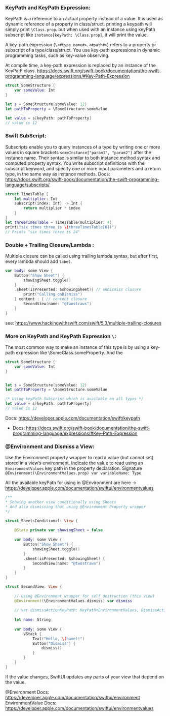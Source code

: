### KeyPath and KeyPath Expression:
KeyPath is a reference to an actual property instead of a value. It is used as dynamic reference of a property in class/struct. printing a keypath will simply print `\Class.prop`. but when used with an instance using keyPath subscript like `instance[keyPath: \Class.prop]`, it will print the value.

A key-path expression (`\<#type name#>.<#path#>`) refers to a property or subscript of a type/class/struct. You use key-path expressions in dynamic programming tasks, such as key-value observing.

At compile time, a key-path expression is replaced by an instance of the KeyPath class.
https://docs.swift.org/swift-book/documentation/the-swift-programming-language/expressions/#Key-Path-Expression
```swift
struct SomeStructure {
    var someValue: Int
}

let s = SomeStructure(someValue: 12)
let pathToProperty = \SomeStructure.someValue

let value = s[keyPath: pathToProperty]
// value is 12
```
### Swift SubScript:
Subscripts enable you to query instances of a type by writing one or more values in square brackets `someInstance["param1", "param2"]` after the instance name. Their syntax is similar to both instance method syntax and computed property syntax. You write subscript definitions with the subscript keyword, and specify one or more input parameters and a return type, in the same way as instance methods. 
Docs: https://docs.swift.org/swift-book/documentation/the-swift-programming-language/subscripts/
```swift
struct TimesTable {
    let multiplier: Int
    subscript(index: Int) -> Int {
        return multiplier * index
    }
}
let threeTimesTable = TimesTable(multiplier: 4)
print("six times three is \(threeTimesTable[6])")
// Prints "six times three is 24"
```
### Double + Trailing Closure/Lambda :
Multiple closure can be called using trailing lambda syntax, but after first, every lambda should add `label`.
```swift
var body: some View {
    Button("Show Sheet") {
        showingSheet.toggle()
    }
    .sheet(isPresented: $showingSheet){ // onDismiss closure
        print("Calling onDismiss")
    } content : { // content closure
        SecondView(name: "@twostraws")
    }
}
```

see: https://www.hackingwithswift.com/swift/5.3/multiple-trailing-closures


### More on KeyPath and KeyPath Expression `\`:
The most common way to make an instance of this type is by using a key-path expression like \SomeClass.someProperty. And the 

```swift
struct SomeStructure {
    var someValue: Int
}


let s = SomeStructure(someValue: 12)
let pathToProperty = \SomeStructure.someValue

/* Using keyPath Subscript which is available on all types */
let value = s[keyPath: pathToProperty]
// value is 12
```

Docs: https://developer.apple.com/documentation/swift/keypath
* Docs: https://docs.swift.org/swift-book/documentation/the-swift-programming-language/expressions/#Key-Path-Expression


### @Environment and Dismiss a View:
Use the Environment property wrapper to read a value (but cannot set) stored in a view’s environment. Indicate the value to read using an `EnvironmentValues` key path in the property declaration. Signature `@Environment(\EnvironmentValues.prop) var variableName: Type`

All the available keyPath for using in @Environment are here -> https://developer.apple.com/documentation/swiftui/environmentvalues

```swift
/**
* Showing another view conditionally using Sheets
* And also dismissing that using @Environment Property wrapper
*/

struct SheetsConditional: View {
    
    @State private var showingSheet = false
    
    var body: some View {
        Button("Show Sheet") {
            showingSheet.toggle()
        }
        .sheet(isPresented: $showingSheet) {
            SecondView(name: "@twostraws")
        }
    }
}

struct SecondView: View {
    
    // using @Environment wrapper for self destruction (this view)
    @Environment(\EnvironmentValues.dismiss) var dismiss
    
    // var dismissActionKeyPath: KeyPath<EnvironmentValues, DismissAction> = \EnvironmentValues.dismiss
    
    let name: String
    
    var body: some View {
        VStack {
            Text("Hello, \(name)!")
            Button("Dismiss") {
                dismiss()
            }
        }
    }
}
```
If the value changes, SwiftUI updates any parts of your view that depend on the value. 

@Environment Docs: https://developer.apple.com/documentation/swiftui/environment
EnvironmentValue Docs: https://developer.apple.com/documentation/swiftui/environmentvalues